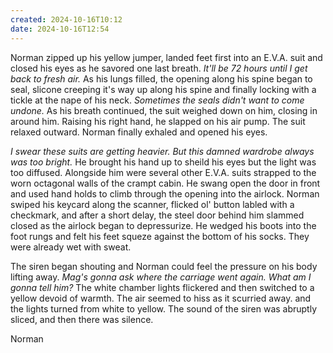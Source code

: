 ```yaml
---
created: 2024-10-16T10:12
date: 2024-10-16T12:54
---
```


Norman zipped up his yellow jumper, landed feet first into an E.V.A. suit and closed his eyes as he savored one last breath. *It'll be 72 hours until I get back to fresh air.* As his lungs filled, the opening along his spine began to seal, slicone creeping it's way up along his spine and finally locking with a tickle at the nape of his neck. *Sometimes the seals didn't want to come undone.* As his breath continued, the suit weighed down on him, closing in around him. Raising his right hand, he slapped on his air pump. The suit relaxed outward. Norman finally exhaled and opened his eyes.

*I swear these suits are getting heavier. But this damned wardrobe always was too bright.* He brought his hand up to sheild his eyes but the light was too diffused. Alongside him were several other E.V.A. suits strapped to the worn octagonal walls of the crampt cabin. He swang open the door in front and used hand holds to climb through the opening into the airlock. Norman swiped his keycard along the scanner, flicked ol' button labled with a checkmark, and after a short delay, the steel door behind him slammed closed as the airlock began to depressurize. He wedged his boots into the foot rungs and felt his feet squeze against the bottom of his socks. They were already wet with sweat.

The siren began shouting and Norman could feel the pressure on his body lifting away. *Mag's gonna ask where the carriage went again. What am I gonna tell him?* The white chamber lights flickered and then switched to a yellow devoid of warmth. The air seemed to hiss as it scurried away. and the lights turned from white to yellow. The sound of the siren was abruptly sliced, and then there was silence.

Norman 